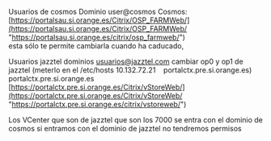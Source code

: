 Usuarios de cosmos    Dominio user@cosmos 
Cosmos:  
[https://portalsau.si.orange.es/Citrix/OSP_FARMWeb/](https://portalsau.si.orange.es/Citrix/OSP_FARMWeb/ "https://portalsau.si.orange.es/citrix/osp_farmweb/")  
esta sólo te permite cambiarla cuando ha caducado,

Usuarios jazztel dominios usuarios@jazztel.com
cambiar op0 y op1 de jazztel (meterlo en el /etc/hosts 10.132.72.21    portalctx.pre.si.orange.es)  
portalctx.pre.si.orange.es  
[https://portalctx.pre.si.orange.es/Citrix/vStoreWeb/](https://portalctx.pre.si.orange.es/Citrix/vStoreWeb/ "https://portalctx.pre.si.orange.es/citrix/vstoreweb/")

Los VCenter que son de jazztel que son los 7000 se entra con el dominio de cosmos si entramos con el dominio de jazztel no tendremos permisos
